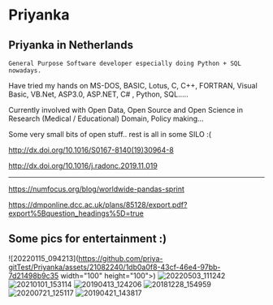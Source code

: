 # **Priyanka**
## Priyanka in Netherlands 

```
General Purpose Software developer especially doing Python + SQL nowadays.
```

Have tried my hands on MS-DOS, BASIC, Lotus, C, C++, FORTRAN, Visual Basic, VB.Net, ASP3.0, ASP.NET, C# , Python, SQL.....

Currently involved with Open Data, Open Source and Open Science in Research (Medical / Educational) Domain, Policy making...

Some very small bits of open stuff.. rest is all in some SILO :(

http://dx.doi.org/10.1016/S0167-8140(19)30964-8

http://dx.doi.org/10.1016/j.radonc.2019.11.019

---
https://numfocus.org/blog/worldwide-pandas-sprint

https://dmponline.dcc.ac.uk/plans/85128/export.pdf?export%5Bquestion_headings%5D=true


## Some pics for entertainment :) 

![20220115_094213](https://github.com/priya-gitTest/Priyanka/assets/21082240/1db0a0f8-43cf-46e4-97bb-7d21498b9c35 width="100" height="100">)
![20220503_111242](https://github.com/priya-gitTest/Priyanka/assets/21082240/71f2be18-2865-4ac6-9d62-5b79847878b1)
![20210101_153114](https://github.com/priya-gitTest/Priyanka/assets/21082240/cc91972a-b601-46e1-8d5b-0fdea68604c7)
![20190413_124206](https://github.com/priya-gitTest/Priyanka/assets/21082240/c1f709e7-d0a2-4a75-a66a-941efda901cf)
![20181228_154959](https://github.com/priya-gitTest/Priyanka/assets/21082240/04a58775-1e88-4b60-af44-963456a85ae3)
![20200721_125117](https://github.com/priya-gitTest/Priyanka/assets/21082240/d4641be1-e78a-49a4-96cc-95ab1d3607a2)
![20190421_143817](https://github.com/priya-gitTest/Priyanka/assets/21082240/62699f2c-7f08-4d29-9e84-5fbc3f27dfbb)
